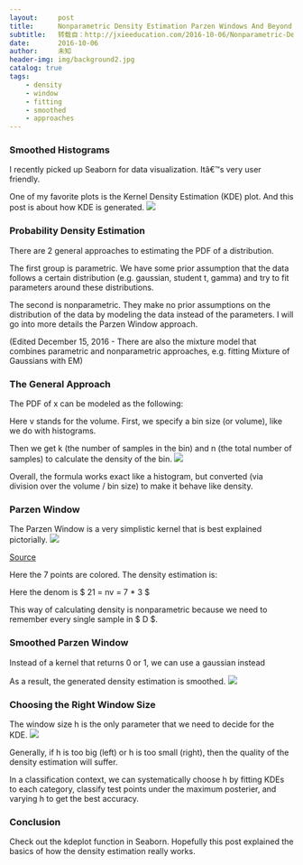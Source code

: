 ```yaml
---
layout:     post
title:      Nonparametric Density Estimation Parzen Windows And Beyond
subtitle:   转载自：http://jxieeducation.com/2016-10-06/Nonparametric-Density-Estimation-Parzen-Windows-And-Beyond/
date:       2016-10-06
author:     未知
header-img: img/background2.jpg
catalog: true
tags:
    - density
    - window
    - fitting
    - smoothed
    - approaches
---
```


### Smoothed Histograms

I recently picked up Seaborn for data visualization. Itâ€™s very user friendly.

One of my favorite plots is the Kernel Density Estimation (KDE) plot. And this post is about how KDE is generated.
![](http://pandas.pydata.org/pandas-docs/version/0.17.0/_images/rplot-seaborn-example2.png)


### Probability Density Estimation

There are 2 general approaches to estimating the PDF of a distribution.

The first group is parametric. We have some prior assumption that the data follows a certain distribution (e.g. gaussian, student t, gamma) and try to fit parameters around these distributions.

The second is nonparametric. They make no prior assumptions on the distribution of the data by modeling the data instead of the parameters. I will go into more details the Parzen Window approach.

(Edited December 15, 2016 - There are also the mixture model that combines parametric and nonparametric approaches, e.g. fitting Mixture of Gaussians with EM)

### The General Approach

The PDF of x can be modeled as the following:

Here v stands for the volume. First, we specify a bin size (or volume), like we do with histograms.

Then we get k (the number of samples in the bin) and n (the total number of samples) to calculate the density of the bin.
![](http://matplotlib.org/1.3.0/_images/histogram_demo_extended_01.png)


Overall, the formula works exact like a histogram, but converted (via division over the volume / bin size) to make it behave like density.

### Parzen Window

The Parzen Window is a very simplistic kernel that is best explained pictorially.
![](http://jxieeducation.com/static/img/kde_parzen_window.png)


[Source](http://www.csd.uwo.ca/~olga/Courses/CS434a_541a/Lecture6.pdf)

Here the 7 points are colored. The density estimation is:

Here the denom is $ 21 = nv = 7 * 3 $

This way of calculating density is nonparametric because we need to remember every single sample in $ D $.

### Smoothed Parzen Window

Instead of a kernel that returns 0 or 1, we can use a gaussian instead

As a result, the generated density estimation is smoothed.
![](https://upload.wikimedia.org/wikipedia/en/thumb/4/41/Comparison_of_1D_histogram_and_KDE.png/500px-Comparison_of_1D_histogram_and_KDE.png)


### Choosing the Right Window Size

The window size h is the only parameter that we need to decide for the KDE.
![](http://jxieeducation.com/static/img/kde_h_window_values.png)


Generally, if h is too big (left) or h is too small (right), then the quality of the density estimation will suffer.

In a classification context, we can systematically choose h by fitting KDEs to each category, classify test points under the maximum posterier, and varying h to get the best accuracy.

### Conclusion

Check out the kdeplot function in Seaborn. Hopefully this post explained the basics of how the density estimation really works.
